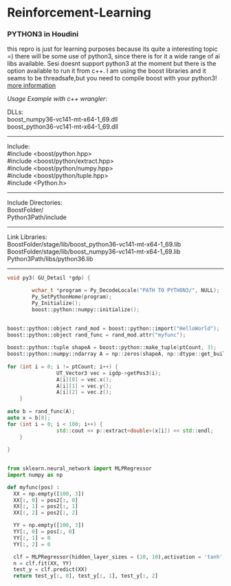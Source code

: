 # Reinforcement-Learning

### PYTHON3 in Houdini
this repro is just for learning purposes because its quite a interesting topic =) there will be some use of python3, since there is for it a wide range of ai libs available. 
Sesi doesnt support python3 at the moment but there is the option available to run
it from c++. I am using the boost libraries and it seams to be threadsafe,but you need to compile boost with your python3! [more information](https://www.boost.org/doc/libs/1_66_0/libs/python/doc/html/index.html)


*Usage Example with c++ wrangler*:

DLLs:   
boost_numpy36-vc141-mt-x64-1_69.dll    
boost_python36-vc141-mt-x64-1_69.dll
__________________________
Include:   
#include <boost/python.hpp>   
#include <boost/python/extract.hpp>  
#include <boost/python/numpy.hpp>   
#include <boost/python/tuple.hpp>    
#include <Python.h>   
__________________________
Include Directories:    
BoostFolder/   
Python3Path/include   
__________________________
Link Libraries:   
BoostFolder/stage/lib/boost_python36-vc141-mt-x64-1_69.lib  
BoostFolder/stage/lib/boost_numpy36-vc141-mt-x64-1_69.lib  
Python3Path/libs/python36.lib   
__________________________


```c++
void py3( GU_Detail *gdp) {

        wchar_t *program = Py_DecodeLocale("PATH TO PYTHON3/", NULL);
        Py_SetPythonHome(program);
        Py_Initialize();
        boost::python::numpy::initialize();

			
boost::python::object rand_mod = boost::python::import("HelloWorld");
boost::python::object rand_func = rand_mod.attr("myfunc");
			        
boost::python::tuple shapeA = boost::python::make_tuple(ptCount, 3);
boost::python::numpy::ndarray A = np::zeros(shapeA, np::dtype::get_builtin<double>());
				
for (int i = 0; i != ptCount; i++) {
                UT_Vector3 vec = igdp->getPos3(i);
                A[i][0] = vec.x();
                A[i][1] = vec.y();
                A[i][2] = vec.z();
    }
        
auto b = rand_func(A);
auto x = b[0];         
for (int i = 0; i < 100; i++) {
                std::cout << p::extract<double>(x[i]) << std::endl;
    } 
        
}
        
```
```python
from sklearn.neural_network import MLPRegressor
import numpy as np

def myfunc(pos) :
  XX = np.empty([100, 3])
  XX[:, 0] = pos2[:, 0]
  XX[:, 1] = pos2[:, 1]
  XX[:, 2] = pos2[:, 2]

  YY = np.empty([100, 3])
  YY[:, 0] = pos[:, 0]
  YY[:, 1] = 0
  YY[:, 2] = 0

  clf = MLPRegressor(hidden_layer_sizes = (10, 10),activation = 'tanh', solver = 'lbfgs')
  n = clf.fit(XX, YY)
  test_y = clf.predict(XX)
  return test_y[:, 0], test_y[:, 1], test_y[:, 2]

````

